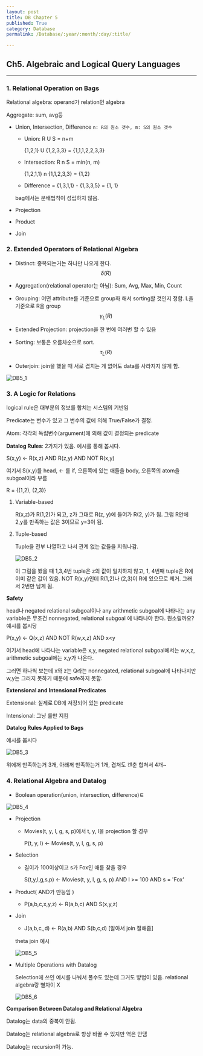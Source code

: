 ```yaml
---
layout: post
title: DB Chapter 5
published: True
category: Database
permalink: /Database/:year/:month/:day/:title/

---
```


## Ch5. Algebraic and Logical Query Languages

-----------

### 1. Relational Operation on Bags

Relational algebra: operand가 relation인 algebra

Aggregate: sum, avg등

* Union, Intersection, Difference `n: R의 원소 갯수, m: S의 원소 갯수`

  * Union: R U S = n+m

    {1,2,1} U {1,2,3,3} = {1,1,1,2,2,3,3}

  * Intersection: R n S = min(n, m)

    {1,2,1,1} n {1,1,2,3,3} = {1,2}

  * Difference = {1,3,1,1} - {1,3,3,5} = {1, 1}

  bag에서는 분배법칙이 성립하지 않음.

* Projection

* Product

* Join



### 2. Extended Operators of Relational Algebra

* Distinct: 중복되는거는 하나만 나오게 한다.
  $$
  \delta(R)
  $$

* Aggregation(relational operator는 아님): Sum, Avg, Max, Min, Count

* Grouping: 어떤 attribute를 기준으로 group화 해서 sorting할 것인지 정함.  L을 기준으로 R을 group
  $$
  \gamma_L(R)
  $$

* Extended Projection: projection을 한 번에 여러번 할 수 있음

* Sorting: 보통은 오름차순으로 sort. 
  $$
  \tau_L(R)
  $$

* Outerjoin: join을 했을 때 서로 겹치는 게 없어도 data를 사라지지 않게 함.

![DB5_1](https://user-images.githubusercontent.com/43085342/58624053-48743e00-830a-11e9-84b9-d480a04e0b05.png)



### 3. A Logic for Relations

logical rule은 대부분의 정보를 합치는 시스템의 기반임

Predicate는 변수가 있고 그 변수의 값에 의해 True/False가 결정.

Atom: 각각의 독립변수(argument)에 의해 값이 결정되는 predicate

**Datalog Rules**: 2가지가 있음. 예시를 통해 봅시다.

S(x,y) <- R(x,z) AND R(z,y) AND NOT R(x,y)

여기서 S(x,y)를 head, <- 를 if, 오른쪽에 있는 애들을 body, 오른쪽의 atom을 subgoal이라 부름

R = {(1,2), (2,3)}

1. Variable-based

    R(x,z)가 R(1,2)가 되고, z가 그대로 R(z, y)에 들어가 R(2, y)가 됨. 그럼 R안에 2,y를 만족하는 값은 3이므로 y=3이 됨.

2. Tuple-based

   Tuple을 전부 나열하고 나서 관계 없는 값들을 지워나감.

   ![DB5_2](https://user-images.githubusercontent.com/43085342/58632754-8761be00-8321-11e9-87ed-1b61b12e9395.png)

   이 그림을 봤을 때 1,3,4번 tuple은 z의 값이 일치하지 않고, 1, 4번째 tuple은 R에 이미 같은 값이 있음. NOT R(x,y)인데 R(1,2)나 (2,3)이 R에 있으므로 제거. 그래서 2번만 남게 됨.

**Safety**

head나 negated relational subgoal이나 any arithmetic subgoal에 나타나는 any variable은 무조건 nonnegated, relational subgoal 에 나타나야 한다. 뭔소릴까요? 예시를 봅시당

P(x,y) <- Q(x,z) AND NOT R(w,x,z) AND x<y

여기서 head에 나타나는 variable은 x,y, negated relational subgoal에서는 w,x,z, arithmetic subgoal에는 x,y가 나온다.

그러면 하나씩 보는데 x와 z는 Q라는 nonnegated, relational subgoal에 나타나지만 w,y는 그러지 못하기 때문에 safe하지 못함.



**Extensional and Intensional Predicates**

Extensional: 실제로 DB에 저장되어 있는 predicate

Intensional: 그냥 룰만 지킴 

**Datalog Rules Applied to Bags**

예시를 봅시다

![DB5_3](https://user-images.githubusercontent.com/43085342/58634363-196bc580-8326-11e9-838e-0269d17f5cde.png)

위에꺼 만족하는거 3개, 아래꺼 만족하는거 1개, 겹쳐도 갠춘 합쳐서 4개~

### 

### 4. Relational Algebra and Datalog

* Boolean operation(union, intersection, difference)ㅌ

![DB5_4](https://user-images.githubusercontent.com/43085342/58634536-7cf5f300-8326-11e9-92b8-bba0259d9dcf.png)



* Projection

  * Movies(t, y, l, g, s, p)에서 t, y, l을 projection 할 경우 

    P(t, y, l) <- Movies(t, y, l, g, s, p)



* Selection

  * 길이가 100이상이고 s가 Fox인 애를 찾을 경우

    S(t,y,l,g,s,p) <- Movies(t, y, l, g, s, p) AND l >= 100 AND s = 'Fox'



* Product( AND가 만능임 )
  * P(a,b,c,x,y,z) <- R(a,b,c) AND S(x,y,z)



* Join

  * J(a,b,c,,d) <- R(a,b) AND S(b,c,d) [알아서 join 잘해줌]

  theta join 예시

  ![DB5_5](https://user-images.githubusercontent.com/43085342/58634823-38b72280-8327-11e9-8d31-5969f13d8f4b.png)



* Multiple Operations with Datalog

  Selection에 쓰인 예시를 나눠서 풀수도 있는데 그거도 방법이 있음. relational algebra랑 별차이 X

  ![DB5_6](https://user-images.githubusercontent.com/43085342/58634944-8d5a9d80-8327-11e9-883b-04fe8fb61d96.png)

  

**Comparison Between Datalog and Relational Algebra**

Datalog는 data의 중복이 안됨.

Datalog는 relational algebra로 항상 바꿀 수 있지만 역은 안댐

Datalog는 recursion이 가능.